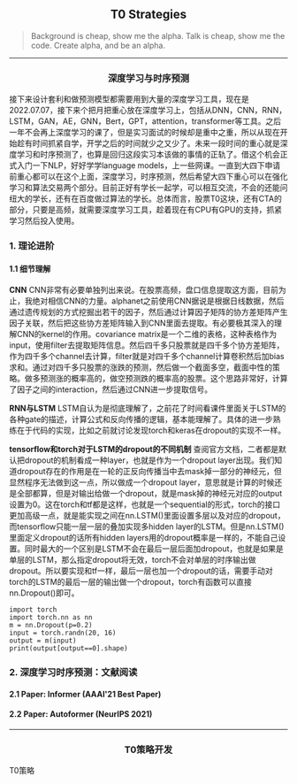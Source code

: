 <font face=''>

<div align=center>

## T0 Strategies
</div>

> Background is cheap, show me the alpha.
> Talk is cheap, show me the code.
> Create alpha, and be an alpha.

---

<div align=center>

### 深度学习与时序预测

</div>

接下来设计套利和做预测模型都需要用到大量的深度学习工具，现在是2022.07.07，接下来个把月把重心放在深度学习上，包括从DNN，CNN，RNN，LSTM，GAN，AE，GNN，Bert，GPT，attention，transformer等工具。之后一年不会再上深度学习的课了，但是实习面试的时候却是重中之重，所以从现在开始趁有时间抓紧自学，开学之后的时间就少之又少了。未来一段时间的重心就是深度学习和时序预测了，也算是回归这段实习本该做的事情的正轨了。借这个机会正式入门一下NLP，好好学学language models，上一些网课。一直到大四下申请前重心都可以在这个上面，深度学习，时序预测，然后希望大四下重心可以在强化学习和算法交易两个部分。目前正好有学长一起学，可以相互交流，不会的还能问纽大的学长，还有在百度做过算法的学长。总体而言，股票T0这块，还有CTA的部分，只要是高频，就需要深度学习工具，趁着现在有CPU有GPU的支持，抓紧学习然后投入使用。


### 1. 理论进阶

#### 1.1 细节理解

**CNN**
CNN非常有必要单独列出来说。在股票高频，盘口信息提取这方面，目前为止，我绝对相信CNN的力量。alphanet之前使用CNN据说是根据日线数据，然后通过遗传规划的方式挖掘出若干的因子，然后通过计算因子矩阵的协方差矩阵产生因子关联，然后把这些协方差矩阵输入到CNN里面去提取。有必要极其深入的理解CNN的kernel的作用。covariance matrix是一个二维的表格，这种表格作为input，使用filter去提取矩阵信息。然后四千多只股票就是四千多个协方差矩阵，作为四千多个channel去计算，filter就是对四千多个channel计算卷积然后加bias求和。通过对四千多只股票的涨跌的预测，然后做一个截面多空，截面中性的策略。做多预测涨的概率高的，做空预测跌的概率高的股票。这个思路非常好，计算了因子之间的interaction，然后通过CNN进一步提取信号。


**RNN与LSTM**
LSTM自认为是彻底理解了，之前花了时间看课件里面关于LSTM的各种gate的描述，计算公式和反向传播的逻辑，基本能理解了。具体的进一步熟练在于代码的实现，比如之前就讨论发现torch和keras在dropout的实现不一样。

**tensorflow和torch对于LSTM的dropout的不同机制**
查阅官方文档，二者都是默认把dropout的机制看成一种layer，也就是作为一个dropout layer出现。我们知道dropout存在的作用是在一轮的正反向传播当中去mask掉一部分的神经元，但显然程序无法做到这一点，所以做成一个dropout layer，意思就是计算的时候还是全部都算，但是对输出给做一个dropout，就是mask掉的神经元对应的output设置为0。这在torch和tf都是这样，也就是一个sequential的形式，torch的接口更加高级一点，就是能实现之间在nn.LSTM()里面设置多层以及对应的dropout，而tensorflow只能一层一层的叠加实现多hidden layer的LSTM。但是nn.LSTM()里面定义dropout的话所有hidden layers用的dropout概率是一样的，不能自己设置。同时最大的一个区别是LSTM不会在最后一层后面加dropout，也就是如果是单层的LSTM，那么指定dropout将无效，torch不会对单层的时序输出做dropout。所以要实现和tf一样，最后一层也加一个dropout的话，需要手动对torch的LSTM的最后一层的输出做一个dropout，torch有函数可以直接nn.Dropout()即可。
```
import torch
import torch.nn as nn
m = nn.Dropout(p=0.2)
input = torch.randn(20, 16)
output = m(input)
print(output[output==0].shape)
```

### 2. 深度学习时序预测：文献阅读

#### 2.1 Paper: Informer (AAAI'21 Best Paper)


#### 2.2 Paper: Autoformer (NeurIPS 2021)


---

<div align=center>

### T0策略开发

</div>

T0策略









